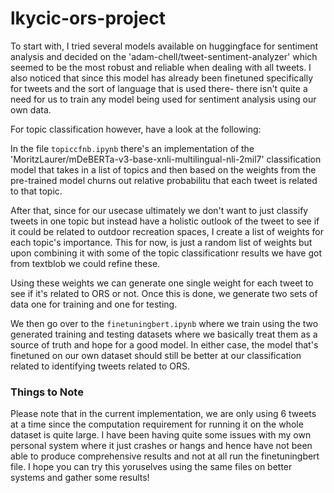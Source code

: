 # lkycic-ors-project

To start with, I tried several models available on huggingface for sentiment analysis and decided on the 'adam-chell/tweet-sentiment-analyzer' which seemed to be the most robust and reliable when dealing with all tweets. I also noticed that since this model has already been finetuned specifically for tweets and the sort of language that is used there- there isn't quite a need for us to train any model being used for sentiment analysis using our own data.

For topic classification however, have a look at the following:

In the file ```topiccfnb.ipynb``` there's an implementation of the 'MoritzLaurer/mDeBERTa-v3-base-xnli-multilingual-nli-2mil7' classification model that takes in a list of topics and then based on the weights from the pre-trained model churns out relative probabilitu that each tweet is related to that topic.

After that, since for our usecase ultimately we don't want to just classify tweets in one topic but instead have a holistic outlook of the tweet to see if it could be related to outdoor recreation spaces, I create a list of weights for each topic's importance. This for now, is just a random list of weights but upon combining it with some of the topic classificationr results we have got from textblob we could refine these.

Using these weights we can generate one single weight for each tweet to see if it's related to ORS or not. Once this is done, we generate two sets of data one for training and one for testing.

We then go over to the ```finetuningbert.ipynb``` where we train using the two generated training and testing datasets where we basically treat them as a source of truth and hope for a good model. In either case, the model that's finetuned on our own dataset should still be better at our classification related to identifying tweets related to ORS.

### Things to Note

Please note that in the current implementation, we are only using 6 tweets at a time since the computation requirement for running it on the whole dataset is quite large. I have been having quite some issues with my own personal system where it just crashes or hangs and hence have not been able to produce comprehensive results and not at all run the finetuningbert file. I hope you can try this yoruselves using the same files on better systems and gather some results!